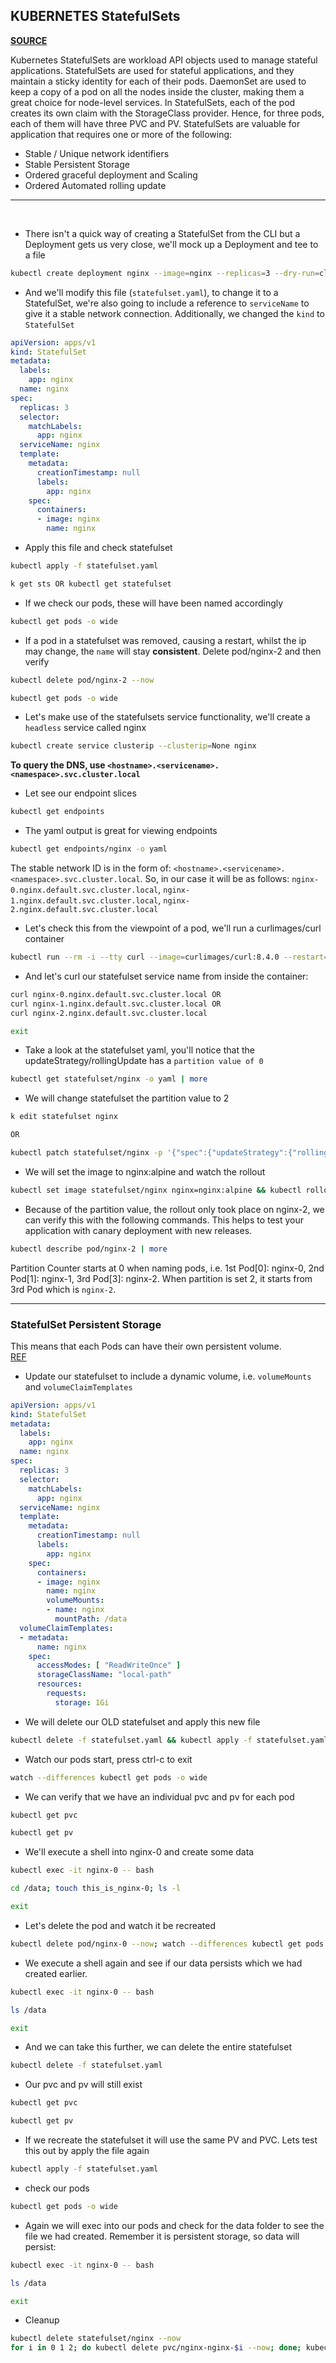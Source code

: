 ## KUBERNETES StatefulSets

**[SOURCE](https://kubernetes.io/docs/concepts/workloads/controllers/statefulset/)**

Kubernetes StatefulSets are workload API objects used to manage stateful applications. 
StatefulSets are used for stateful applications, and they maintain a sticky identity for each of their pods. DaemonSet are used to keep a copy of a pod on all the nodes inside the cluster, making them a great choice for node-level services. 
In StatefulSets, each of the pod creates its own claim with the StorageClass provider. Hence, for three pods, each of them will have three PVC and PV. StatefulSets are valuable for application that requires one or more of the following: 
- Stable / Unique network identifiers 
- Stable Persistent Storage 
- Ordered graceful deployment and Scaling
- Ordered Automated rolling update

** ** 
<br>

- There isn't a quick way of creating a StatefulSet from the CLI but a Deployment gets us very close, we'll mock up a Deployment and tee to a file
```bash
kubectl create deployment nginx --image=nginx --replicas=3 --dry-run=client -o yaml | tee statefulset.yaml
```

- And we'll modify this file (`statefulset.yaml`), to change it to a StatefulSet, we're also going to include a reference to `serviceName` to give it a stable network connection. Additionally, we changed the `kind` to `StatefulSet`
```yaml
apiVersion: apps/v1
kind: StatefulSet
metadata:
  labels:
    app: nginx
  name: nginx
spec:
  replicas: 3
  selector:
    matchLabels:
      app: nginx
  serviceName: nginx      
  template:
    metadata:
      creationTimestamp: null
      labels:
        app: nginx
    spec:
      containers:
      - image: nginx
        name: nginx
```

- Apply this file and check statefulset
```bash
kubectl apply -f statefulset.yaml

k get sts OR kubectl get statefulset
```

- If we check our pods, these will have been named accordingly
```bash
kubectl get pods -o wide
```

- If a pod in a statefulset was removed, causing a restart, whilst the ip may change, the `name` will stay **consistent**. Delete pod/nginx-2 and then verify
```bash
kubectl delete pod/nginx-2 --now

kubectl get pods -o wide
```

- Let's make use of the statefulsets service functionality, we'll create a `headless` service called nginx
```bash
kubectl create service clusterip --clusterip=None nginx
```
**To query the DNS, use `<hostname>.<servicename>.<namespace>.svc.cluster.local`**

- Let see our endpoint slices
```bash
kubectl get endpoints
```

- The yaml output is great for viewing endpoints 
```bash
kubectl get endpoints/nginx -o yaml
```

The stable network ID is in the form of: `<hostname>.<servicename>.<namespace>.svc.cluster.local`. So, in our case it will be as follows: `nginx-0.nginx.default.svc.cluster.local`, `nginx-1.nginx.default.svc.cluster.local`, `nginx-2.nginx.default.svc.cluster.local`  

- Let's check this from the viewpoint of a pod, we'll run a curlimages/curl container
```bash
kubectl run --rm -i --tty curl --image=curlimages/curl:8.4.0 --restart=Never -- sh
```

- And let's curl our statefulset service name from inside the container: 
```bash
curl nginx-0.nginx.default.svc.cluster.local OR 
curl nginx-1.nginx.default.svc.cluster.local OR 
curl nginx-2.nginx.default.svc.cluster.local

exit
```

- Take a look at the statefulset yaml, you'll notice that the updateStrategy/rollingUpdate has a `partition value of 0`
```bash
kubectl get statefulset/nginx -o yaml | more
```

- We will change statefulset the partition value to 2
```bash
k edit statefulset nginx 

OR

kubectl patch statefulset/nginx -p '{"spec":{"updateStrategy":{"rollingUpdate":{"partition":2}}}}'
```

- We will set the image to nginx:alpine and watch the rollout
```bash
kubectl set image statefulset/nginx nginx=nginx:alpine && kubectl rollout status statefulset/nginx
```

- Because of the partition value, the rollout only took place on nginx-2, we can verify this with the following commands. This helps to test your application with canary deployment with new releases. 
```bash
kubectl describe pod/nginx-2 | more
```
Partition Counter starts at 0 when naming pods, i.e. 1st Pod[0]: nginx-0, 2nd Pod[1]: nginx-1, 3rd Pod[3]: nginx-2. When partition is set 2, it starts from 3rd Pod which is `nginx-2`.

** **

### StatefulSet Persistent Storage

This means that each Pods can have their own persistent volume. <br>
[REF](https://kubernetes.io/docs/concepts/workloads/controllers/statefulset/#components)

- Update our statefulset to include a dynamic volume, i.e. `volumeMounts` and `volumeClaimTemplates`
```yaml
apiVersion: apps/v1
kind: StatefulSet
metadata:
  labels:
    app: nginx
  name: nginx
spec:
  replicas: 3
  selector:
    matchLabels:
      app: nginx
  serviceName: nginx      
  template:
    metadata:
      creationTimestamp: null
      labels:
        app: nginx
    spec:
      containers:
      - image: nginx
        name: nginx
        volumeMounts:
        - name: nginx
          mountPath: /data 
  volumeClaimTemplates:
  - metadata:
      name: nginx
    spec:
      accessModes: [ "ReadWriteOnce" ]
      storageClassName: "local-path"
      resources:
        requests:
          storage: 1Gi   
```

- We will delete our OLD statefulset and apply this new file 
```bash
kubectl delete -f statefulset.yaml && kubectl apply -f statefulset.yaml
```

- Watch our pods start, press ctrl-c to exit
```bash
watch --differences kubectl get pods -o wide
```

- We can verify that we have an individual pvc and pv for each pod
```bash
kubectl get pvc

kubectl get pv
```

- We'll execute a shell into nginx-0 and create some data
```bash
kubectl exec -it nginx-0 -- bash

cd /data; touch this_is_nginx-0; ls -l

exit
```
- Let's delete the pod and watch it be recreated
```bash
kubectl delete pod/nginx-0 --now; watch --differences kubectl get pods -o wide
```

- We execute a shell again and see if our data persists which we had created earlier. 
```bash
kubectl exec -it nginx-0 -- bash

ls /data

exit
```


- And we can take this further, we can delete the entire statefulset 
```bash
kubectl delete -f statefulset.yaml
```


- Our pvc and pv will still exist
```bash
kubectl get pvc

kubectl get pv
```


- If we recreate the statefulset it will use the same PV and PVC. Lets test this out by apply the file again
```bash
kubectl apply -f statefulset.yaml
```


- check our pods
```bash
kubectl get pods -o wide
```


- Again we will exec into our pods and check for the data folder to see the file we had created. Remember it is persistent storage, so data will persist: 
```bash
kubectl exec -it nginx-0 -- bash

ls /data

exit
```

- Cleanup
```bash
kubectl delete statefulset/nginx --now
for i in 0 1 2; do kubectl delete pvc/nginx-nginx-$i --now; done; kubectl delete service/nginx; rm statefulset.yaml
```